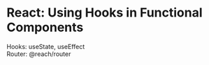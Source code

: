 # React: Using Hooks in Functional Components

Hooks: useState, useEffect  
Router: @reach/router  
